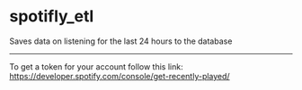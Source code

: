 # spotifly_etl
Saves data on listening for the last 24 hours to the database

---
To get a token for your account follow this link: https://developer.spotify.com/console/get-recently-played/
